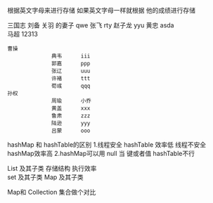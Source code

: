 根据英文字母来进行存储   如果英文字母一样就根据   他的成绩进行存储 

 三国志
    刘备 
                  关羽  的妻子   qwe
                  张飞          rty
                  赵子龙        yyu
                  黄忠          asda   
                  马超          12313
    
    曹操
                  典韦      iii
                  郭嘉      ppp
                  张辽      uuu
                  许褚      ttt
                  荀彧      qqq 
    孙权
                  周瑜      小乔
                  黄盖      xxx
                  鲁肃      zzz
                  陆逊      yyy
                  吕蒙      ooo
                    
                    
    
hashMap  和 hashTable的区别
   1.线程安全   hashTable 效率低    线程不安全  hashMap效率高
   2.hashMap可以用  null  当  键或者值  hashTable不行
   
   
   List 及其子类      存储结构  执行效率      
   set  及其子类
   Map  及其子类
   
   Map和 Collection 集合做个对比
   
   
   
   
   
     